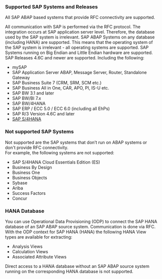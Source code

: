 ### Supported SAP Systems and Releases
All SAP ABAP based systems that provide RFC connectivity are supported. 

All communication with SAP is performed via the RFC protocol. 
The integration occurs at SAP application server level. Therefore, the database used by the SAP system is irrelevant. 
SAP ABAP Systems on any database (including HANA) are supported. 
This means that the operating system of the SAP system is irrelevant - all operating systems are supported.
SAP Systems running on Big Endian and Little Endian hardware are supported.<br>
SAP Releases 4.6C and newer are supported. Including the following:
<br/> 	
* mySAP
* SAP Application Server ABAP, Message Server, Router, Standalone Gateway
* SAP Business Suite 7 (CRM, SRM, SCM etc.)
* SAP Business All in One, CAR, APO, PI, IS-U etc.
* SAP BW 3.1 and later
* SAP BW/BI 7.x
* SAP BW/4HANA
* SAP ERP / ECC 5.0 / ECC 6.0 (including all EhPs)
* SAP R/3 Version 4.6C and later
* [SAP S/4HANA](https://kb.theobald-software.com/sap/supported-sap-and-hana-versions-by-theobald-software-products) 


### Not supported SAP Systems
Not supported are the SAP systems that don’t run on ABAP systems or don't provide RFC connectivity. <br>
For example, the following systems are not supported:
- SAP S/4HANA Cloud Essentials Edition (ES)
- Business By Design 
- Business One
- Business Objects
- Sybase
- Ariba
- Success Factors
- Concur

### HANA Database
You can use Operational Data Provisioning (ODP) to connect the SAP HANA database of an SAP ABAP source system. 
Communication is done via RFC. 
With the ODP context for SAP HANA (HANA) the following HANA View types are available for extracting:
- Analysis Views
- Calculation Views
- Associated Attribute Views

Direct access to a HANA database without an SAP ABAP source system running on the corresponding HANA database is not supported.
